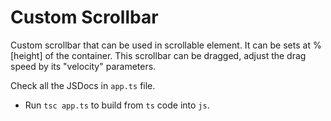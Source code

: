 # Custom Scrollbar

Custom scrollbar that can be used in scrollable element. It can be sets at %[height] of the container.
This scrollbar can be dragged, adjust the drag speed by its "velocity" parameters.

Check all the JSDocs in `app.ts` file.

- Run `tsc app.ts` to build from `ts` code into `js`.

